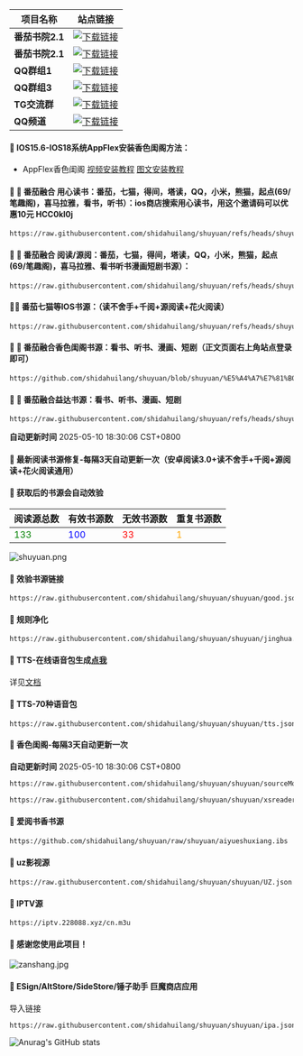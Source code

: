 | **项目名称** | **站点链接**                                                                                     |
|--------------|--------------------------------------------------------------------------------------------------|
| **番茄书院2.1** | [![下载链接](https://img.shields.io/badge/下载-链接-blueviolet.svg?logo=hack-the-box)](https://api.doubi.tk) |
| **番茄书院2.1** | [![下载链接](https://img.shields.io/badge/下载-链接-blueviolet.svg?logo=hack-the-box)](https://20.langge.tk) |
| **QQ群组1**   | [![下载链接](https://img.shields.io/badge/下载-链接-blueviolet.svg?logo=hack-the-box)](https://qm.qq.com/q/Bvrs8BPqLY) |
| **QQ群组3**   | [![下载链接](https://img.shields.io/badge/下载-链接-blueviolet.svg?logo=hack-the-box)](https://qm.qq.com/q/BttTuS16GA) |
| **TG交流群** | [![下载链接](https://img.shields.io/badge/下载-链接-blueviolet.svg?logo=hack-the-box)](https://t.me/dahuilang888) |
| **QQ频道** | [![下载链接](https://img.shields.io/badge/下载-链接-blueviolet.svg?logo=hack-the-box)](https://pd.qq.com/s/9r1k2ik49) |

#### 🚩 IOS15.6-IOS18系统AppFlex安装香色闺阁方法：
- AppFlex香色闺阁 [视频安装教程](https://m.bilibili.com/video/BV1Ap5xzeEZp?buvid=XX1513F1A6B023DEA52BDE909C516677A32C6&from_spmid=dt.space-dt.video.0&is_story_h5=false&mid=nAD513qeAumJfcSSsFjeOA%3D%3D&p=1&plat_id=116&share_from=ugc&share_medium=android&share_plat=android&share_session_id=b42fa7ba-e311-4cb1-a99b-f7d12d26f78b&share_source=WEIXIN&share_tag=s_i&spmid=united.player-video-detail.0.0&timestamp=1745238613&unique_k=Gb4G4mV&up_id=275649236) [图文安装教程](https://cloudmantoub.online/89/)
#### 🚩 🍅 番茄融合 用心读书：番茄，七猫，得间，塔读，QQ，小米，熊猫，起点(69/笔趣阁)，喜马拉雅，看书，听书）：ios商店搜索用心读书，用这个邀请码可以优惠10元 HCC0kl0j
```
https://raw.githubusercontent.com/shidahuilang/shuyuan/refs/heads/shuyuan/%E5%A4%A7%E7%81%B0%E7%8B%BC%E8%9E%8D%E5%90%882.0.mrs
```
#### 🚩 🍅 番茄融合 阅读/源阅：番茄，七猫，得间，塔读，QQ，小米，熊猫，起点(69/笔趣阁)，喜马拉雅、看书听书漫画短剧书源）：
```
https://raw.githubusercontent.com/shidahuilang/shuyuan/refs/heads/shuyuan/azyd.json
```
#### 🚩🍅 番茄七猫等IOS书源：（读不舍手+千阅+源阅读+花火阅读）
```
https://raw.githubusercontent.com/shidahuilang/shuyuan/refs/heads/shuyuan/cxyd.json
```
#### 🚩 🍅 番茄融合香色闺阁书源：看书、听书、漫画、短剧（正文页面右上角站点登录即可）
```
https://github.com/shidahuilang/shuyuan/blob/shuyuan/%E5%A4%A7%E7%81%B0%E7%8B%BC%E8%9E%8D%E5%90%882.0.xbs
```
#### 🚩 🍅 番茄融合益达书源：看书、听书、漫画、短剧
```
https://raw.githubusercontent.com/shidahuilang/shuyuan/refs/heads/shuyuan/%E5%A4%A7%E7%81%B0%E7%8B%BC%E7%9B%8A%E8%BE%BE2.0.yds
```

**自动更新时间** 2025-05-10 18:30:06 CST+0800
#### 🚩 最新阅读书源修复-每隔3天自动更新一次（安卓阅读3.0+读不舍手+千阅+源阅读+花火阅读通用）
#### 🚩 获取后的书源会自动效验

<!-- 更新位置开始 -->
| 阅读源总数 | 有效书源数 | 无效书源数 | 重复书源数 |
|------------|------------|------------|--------------|
| <span style="color:green;">133</span> | <span style="color:blue;">100</span> | <span style="color:red;">33</span> | <span style="color:orange;">1</span> |
<!-- 更新位置结束 -->
![shuyuan.png](icons/shuyuan.png)
#### 🚩 效验书源链接
```
https://raw.githubusercontent.com/shidahuilang/shuyuan/shuyuan/good.json
```

#### 🚩 规则净化
```
https://raw.githubusercontent.com/shidahuilang/shuyuan/shuyuan/jinghua.json
```
#### 🚩 TTS-在线语音包生成[点我](https://tts.228088.xyz)
详见[文档](https://github.com/shidahuilang/shuyuan/blob/shuyuan/doc.md)
#### 🚩 TTS-70种语音包
```
https://raw.githubusercontent.com/shidahuilang/shuyuan/shuyuan/tts.json
```

#### 🚩 香色闺阁-每隔3天自动更新一次

**自动更新时间** 2025-05-10 18:30:06 CST+0800
 ``` bash
https://raw.githubusercontent.com/shidahuilang/shuyuan/shuyuan/sourceModelList.xbs
 ``` 
 ``` bash
https://raw.githubusercontent.com/shidahuilang/shuyuan/shuyuan/xsreader/new/resources.txt
 ```
#### 🚩 爱阅书香书源
 ``` bash
https://github.com/shidahuilang/shuyuan/raw/shuyuan/aiyueshuxiang.ibs
 ```
#### 🚩 uz影视源
```
https://raw.githubusercontent.com/shidahuilang/shuyuan/shuyuan/UZ.json
```
#### 🚩 IPTV源
 ```
https://iptv.228088.xyz/cn.m3u
 ```
#### 🚩 感谢您使用此项目！
![zanshang.jpg](icons/zanshang.jpg)

#### 🚩 ESign/AltStore/SideStore/锤子助手 巨魔商店应用
导入链接
```
https://raw.githubusercontent.com/shidahuilang/shuyuan/shuyuan/ipa.json
```

<!-- [![Stargazers over time](https://starchart.cc/shidahuilang/shuyuan.svg)](https://starchart.cc/shidahuilang/shuyuan) -->
![Anurag's GitHub stats](https://github-readme-stats.vercel.app/api?username=shidahuilang&show_icons=true&theme=radical)
